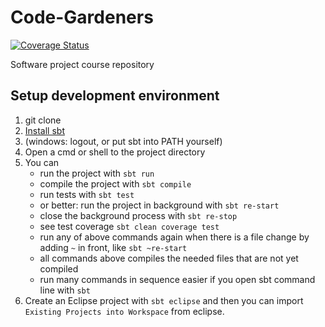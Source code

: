Code-Gardeners
==============

<a href='https://coveralls.io/r/SnowblindFatal/Code-Gardeners'><img src='https://coveralls.io/repos/SnowblindFatal/Code-Gardeners/badge.png' alt='Coverage Status' /></a>

Software project course repository


Setup development environment
-----------------------------

1. git clone
2. [Install sbt](http://www.scala-sbt.org/0.13/tutorial/Setup.html)
3. (windows: logout, or put sbt into PATH yourself)
4. Open a cmd or shell to the project directory
5. You can
    - run the project with `sbt run`
    - compile the project with `sbt compile`
    - run tests with `sbt test`
    - or better: run the project in background with `sbt re-start`
    - close the background process with `sbt re-stop`
    - see test coverage `sbt clean coverage test`
    - run any of above commands again when there is a file change by adding `~` in front, like `sbt ~re-start`
    - all commands above compiles the needed files that are not yet compiled
    - run many commands in sequence easier if you open sbt command line with `sbt`
6. Create an Eclipse project with `sbt eclipse` and then you can import `Existing Projects into Workspace` from eclipse.


